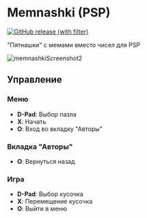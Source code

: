# Memnashki (PSP)
[![GitHub release (with filter)](https://img.shields.io/github/v/release/dntrnk/Memnashki-PSP?logo=github&color=yellow)](https://github.com/dntrnk/Memnashki-PSP/releases/latest)

"Пятнашки" с мемами вместо чисел для PSP

![memnashkiScreenshot2](https://github.com/user-attachments/assets/c54e497e-9ef4-453e-b4af-12fd21373396)

## Управление
### Меню
 - **D-Pad**: Выбор пазла
 - **X**: Начать
 - **O**: Вход во вкладку "Авторы"
### Вкладка "Авторы"
- **O**: Вернуться назад
### Игра
- **D-Pad**: Выбор кусочка
- **X**: Перемещение кусочка
- **O**: Выйти в меню
